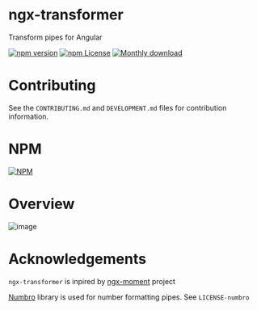 # ngx-transformer

Transform pipes for Angular

[![npm version](https://img.shields.io/npm/v/ngx-transformer.svg)](https://www.npmjs.com/package/ngx-transformer)
[![npm License](https://img.shields.io/npm/l/ngx-transformer.svg?style=flat-square)](https://github.com/romaaxa/ngx-transformer/blob/master/LICENSE)
[![Monthly download](https://img.shields.io/npm/dm/ngx-transformer.svg?style=flat-square)](https://www.npmjs.com/package/ngx-transformer)

# Contributing

See the `CONTRIBUTING.md` and `DEVELOPMENT.md` files for contribution information.

# NPM

[![NPM](https://nodei.co/npm/ngx-transformer.png?downloads=true)](https://nodei.co/npm/ngx-transformer/)

# Overview

![image](https://user-images.githubusercontent.com/37483697/221354753-1510c356-2414-48ee-9b31-31fcc4f23b59.png)

# Acknowledgements

`ngx-transformer` is inpired by [ngx-moment](https://github.com/urish/ngx-moment) project

[Numbro](https://github.com/BenjaminVanRyseghem/numbro) library is used for number formatting pipes. See `LICENSE-numbro`
